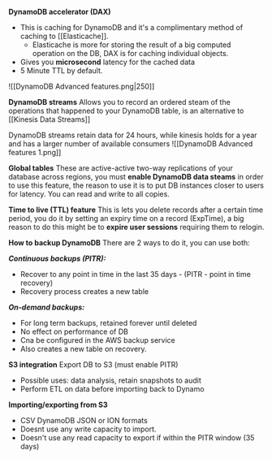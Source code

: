 
**DynamoDB accelerator (DAX)**
- This is caching for DynamoDB and it's a complimentary method of caching to [[Elasticache]].
	- Elasticache is more for storing the result of a big computed operation on the DB, DAX is for caching individual objects.
- Gives you **microsecond** latency for the cached data
- 5 Minute TTL by default.

![[DynamoDB Advanced features.png|250]]

**DynamoDB streams**
Allows you to record an ordered steam of the operations that happened to your DynamoDB table, is an alternative to [[Kinesis Data Streams]]

DynamoDB streams retain data for 24 hours, while kinesis holds for a year and has a larger number of available consumers
![[DynamoDB Advanced features 1.png]]

**Global tables**
These are active-active two-way replications of your database across regions, you must **enable DynamoDB data steams** in order to use this feature, the reason to use it is to put DB instances closer to users for latency. You can read and write to all copies.


**Time to live (TTL) feature**
This is lets you delete records after a certain time period, you do it by setting an expiry time on a record (ExpTime), a big reason to do this might be to **expire user sessions** requiring them to relogin.

**How to backup DynamoDB**
There are 2 ways to do it, you can use both:

***Continuous backups (PITR):***
- Recover to any point in time in the last 35 days - (PITR - point in time recovery)
- Recovery process creates a new table

***On-demand backups:***
- For long term backups, retained forever until deleted
- No effect on performance of DB
- Cna be configured in the AWS backup service
- Also creates a new table on recovery.

**S3 integration**
Export DB to S3 (must enable PITR)
- Possible uses: data analysis, retain snapshots to audit
- Perform ETL on data before importing back to Dynamo

**Importing/exporting from S3**
- CSV DynamoDB JSON or ION formats
- Doesnt use any write capacity to import.
- Doesn't use any read capacity to export if within the PITR window (35 days)